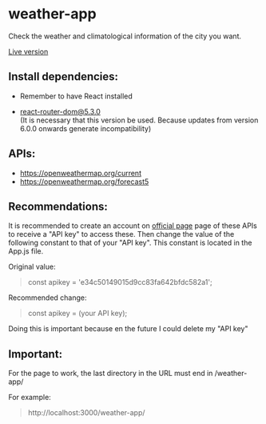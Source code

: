 # weather-app

Check the weather and climatological information of the city you want.

[Live version](https://nicolaslynch.github.io/weather-app/)




## Install dependencies:

- Remember to have React installed

- react-router-dom@5.3.0  
(It is necessary that this version be used. Because updates from version 6.0.0 onwards generate incompatibility)





## APIs:

- https://openweathermap.org/current
- https://openweathermap.org/forecast5




## Recommendations:

It is recommended to create an account on [official page](https://openweathermap.org/) page of these APIs to receive a "API key" to access these. 
Then change the value of the following constant to that of your "API key". This constant is located in the App.js file.

Original value:
> const apikey = 'e34c50149015d9cc83fa642bfdc582a1';


Recommended change:
> const apikey = (your API key);

Doing this is important because en the future I could delete my "API key"



## Important:


For the page to work, the last directory in the URL must end in /weather-app/

For example: 
> http://localhost:3000/weather-app/







